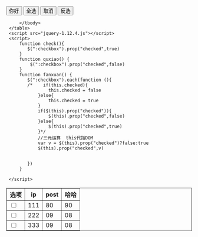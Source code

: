 <!DOCTYPE html>
<html lang="en">
<head>
    <meta charset="UTF-8">
    <title>Title</title>
</head>
<body>
         <input type="button" value="你好" />
         <input type="button" value="全选" onclick="check()"/>
         <input type="button" value="取消" onclick="quxiao()"  />
         <input type="button" value="反选" onclick="fanxuan()" />
     <table border="1">
         <thead>
             <tr>
                 <th>选项</th>
                 <th>ip</th>
                 <th>post</th>
                 <th>哈哈</th>
             </tr>
         </thead>
         <tbody>
             <tr>
                 <td><input type="checkbox" /> </td>
                 <td>111</td>
                 <td>80</td>
                 <td>90</td>
             </tr>
             <tr>
                 <td><input type="checkbox" /> </td>
                 <td>222</td>
                 <td>09</td>
                 <td>08</td>
             </tr>
              <tr>
                 <td><input type="checkbox" /> </td>
                 <td>333</td>
                 <td>09</td>
                 <td>08</td>
             </tr>

         </tbody>
     </table>
     <script src="jquery-1.12.4.js"></script>
     <script>
         function check(){
            $(":checkbox").prop("checked",true)
         }
         function quxiao() {
             $(":checkbox").prop("checked",false)
         }
         function fanxuan() {
            $(":checkbox").each(function (){
            /*    if(this.checked){
                    this.checked = false
                }else{
                    this.checked = true
                }
                if($(this).prop("checked")){
                    $(this).prop("checked",false)
                }else{
                    $(this).prop("checked",true)
                }*/
                //三元运算  this代指DOM
                var v = $(this).prop("checked")?false:true
                $(this).prop("checked",v)


            })
         }

     </script>
</body>
</html>